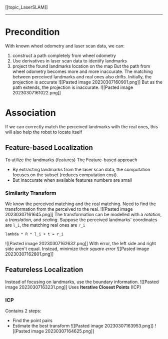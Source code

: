 [[topic_LaserSLAM]]
****
# Precondition
With known wheel odometry and laser scan data, we can:
1. construct a path completely from wheel odometry
2. Use derivatives in laser scan data to identify landmarks
3. project the found landmarks location on the map
But the path from wheel odometry becomes more and more inaccurate. The matching between perceived landmarks and real ones also drifts.
Initially, the projection is accurate
![[Pasted image 20230307160901.png]]
But as the path extends, the projection is inaccurate.
![[Pasted image 20230307161022.png]]
# Association
If we can correctly match the perceived landmarks with the real ones, this will also help the robot to locate itself
## Feature-based Localization
To utilize the landmarks (features)
The Feature-based approach
-   By extracting landmarks from the laser scan data, the computation focuses on the subset (reduces computation cost). 
-   But inaccurate when available features numbers are small
### Similarity Transform
We know the perceived matching and the real matching.
Need to find the transformation from the perceived to the real.
![[Pasted image 20230307161645.png]]
The transformation can be modelled with a _rotation_, a _translation_, and _scaling_.
Suppose the perceived landmarks' coordinates are `l_i`, the matching real ones are `r_i`
```
lambda * R * l_i + t = r_i
```
![[Pasted image 20230307162632.png]]
With error, the left side and right side aren't equal. Instead, minimize their _square error_
![[Pasted image 20230307162801.png]]


## Featureless Localization
Instead of focusing on landmarks, use the boundary information.
![[Pasted image 20230307163231.png]]
Uses **Iterative Closest Points** (ICP)
### ICP
Contains 2 steps:
- Find the point pairs
- Estimate the best transform
![[Pasted image 20230307163953.png]]
![[Pasted image 20230307164625.png]]